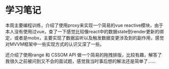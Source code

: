 # 学习笔记

本周主要编程训练，介绍了使用proxy来实现一个简易的vue reactive模块，由于本人没有使用过vue，查了一下感觉比较像react中的数据state到render更新的绑定，或者是mobx，主要实现了数据监听以及触发数据变更涉及到的副作用，感觉对MVVM框架中一些实现方式的认识又深了一些。

还介绍了使用range 和 CSSOM API 做一个简易的拖拽排版，比较有趣，解答了我很久之前被问到又不会的面试题，感觉我当时事后想的解法还是简单了……
